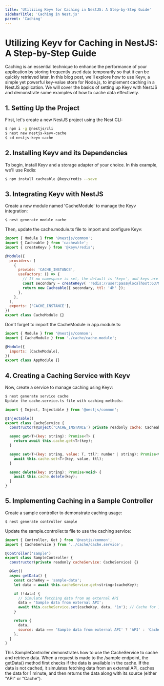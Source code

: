 ```yaml
---
title: 'Utilizing Keyv for Caching in NestJS: A Step-by-Step Guide'
sidebarTitle: 'Caching in Nest.js'
parent: 'Caching'
---
```


# Utilizing Keyv for Caching in NestJS: A Step-by-Step Guide

Caching is an essential technique to enhance the performance of your application by storing frequently used data temporarily so that it can be quickly retrieved later. In this blog post, we'll explore how to use Keyv, a simple yet powerful key-value store for Node.js, to implement caching in a NestJS application. We will cover the basics of setting up Keyv with NestJS and demonstrate some examples of how to cache data effectively.

## 1. Setting Up the Project
First, let's create a new NestJS project using the Nest CLI:

```bash
$ npm i -g @nestjs/cli
$ nest new nestjs-keyv-cache
$ cd nestjs-keyv-cache
```
## 2. Installing Keyv and its Dependencies

To begin, install Keyv and a storage adapter of your choice. In this example, we'll use Redis:
```bash
$ npm install cacheable @keyv/redis --save
```
## 3. Integrating Keyv with NestJS

Create a new module named 'CacheModule' to manage the Keyv integration:
```bash
$ nest generate module cache
```

Then, update the cache.module.ts file to import and configure Keyv:

```javascript
import { Module } from '@nestjs/common';
import { Cacheable } from 'cacheable';
import { createKeyv } from '@keyv/redis';

@Module({
  providers: [
    {
      provide: 'CACHE_INSTANCE',
      useFactory: () => {
        // If no namespace is set, the default is 'keyv', and keys are prefixed with 'keyv:'.
        const secondary = createKeyv( 'redis://user:pass@localhost:6379', { namespace: 'keyv' });
        return new Cacheable({ secondary, ttl: '4h' });
      },
    },
  ],
  exports: ['CACHE_INSTANCE'],
})
export class CacheModule {}
```

Don't forget to import the CacheModule in app.module.ts:
```javascript
import { Module } from '@nestjs/common';
import { CacheModule } from './cache/cache.module';

@Module({
  imports: [CacheModule],
})
export class AppModule {}
```

## 4. Creating a Caching Service with Keyv
Now, create a service to manage caching using Keyv:

```bash
$ nest generate service cache
Update the cache.service.ts file with caching methods:
```

```javascript
import { Inject, Injectable } from '@nestjs/common';

@Injectable()
export class CacheService {
  constructor(@Inject('CACHE_INSTANCE') private readonly cache: Cacheable) {}

  async get<T>(key: string): Promise<T> {
    return await this.cache.get<T>(key);
  }

  async set<T>(key: string, value: T, ttl?: number | string): Promise<void> {
    await this.cache.set<T>(key, value, ttl);
  }

  async delete(key: string): Promise<void> {
    await this.cache.delete(key);
  }
}
```

## 5. Implementing Caching in a Sample Controller
Create a sample controller to demonstrate caching usage:

```bash
$ nest generate controller sample
```

Update the sample.controller.ts file to use the caching service:
```javascript
import { Controller, Get } from '@nestjs/common';
import { CacheService } from '../cache/cache.service';

@Controller('sample')
export class SampleController {
  constructor(private readonly cacheService: CacheService) {}

  @Get()
  async getData() {
    const cacheKey = 'sample-data';
    let data = await this.cacheService.get<string>(cacheKey);

    if (!data) {
      // Simulate fetching data from an external API
      data = 'Sample data from external API';
      await this.cacheService.set(cacheKey, data, '1m'); // Cache for 1 minute
    }

    return {
      data,
      source: data === 'Sample data from external API' ? 'API' : 'Cache',
    };
  }
}
```

This SampleController demonstrates how to use the CacheService to cache and retrieve data. When a request is made to the /sample endpoint, the getData() method first checks if the data is available in the cache. If the data is not cached, it simulates fetching data from an external API, caches the data for 1 minute, and then returns the data along with its source (either "API" or "Cache").
